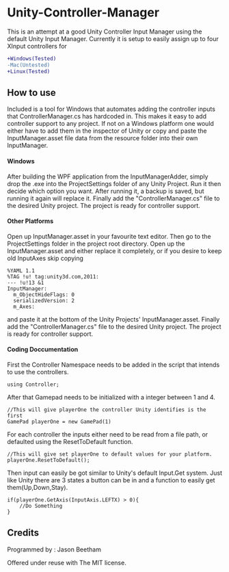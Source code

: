 # Unity-Controller-Manager
This is an attempt at a good Unity Controller Input Manager using the default Unity Input Manager. Currently it is setup to easily assign up to four XInput controllers for
```diff
+Windows(Tested)
-Mac(Untested)
+Linux(Tested)
```
## How to use
Included is a tool for Windows that automates  adding the controller inputs that ControllerManager.cs has hardcoded in. This makes it easy to add controller support to any project. If not on a Windows platform one would either have to add them in the inspector of Unity or copy and paste the InputManager.asset file data from the resource folder into their own InputManager.
#### Windows
After building the WPF application from the InputManagerAdder, simply drop the .exe into the ProjectSettings folder of any Unity Project. Run it then decide which option you want. After running it, a backup is saved, but running it again will replace it.
Finally add the "ControllerManager.cs" file to the desired Unity project. The project is ready for controller support.

#### Other Platforms
Open up InputManager.asset in your favourite text editor. Then go to the ProjectSettings folder in the project root directory. Open up the InputManager.asset and either replace it completely, or if you desire to keep old InputAxes skip copying
```
%YAML 1.1
%TAG !u! tag:unity3d.com,2011:
--- !u!13 &1
InputManager:
  m_ObjectHideFlags: 0
  serializedVersion: 2
  m_Axes:
```
and paste it at the bottom of the Unity Projects' InputManager.asset.
Finally add the "ControllerManager.cs" file to the desired Unity project. The project is ready for controller support.

#### Coding Doccumentation
First the Controller Namespace needs to be added in the script that intends to use the controllers.
```
using Controller;
```
After that Gamepad needs to be initialized with a integer between 1 and 4.
```
//This will give playerOne the controller Unity identifies is the first
GamePad playerOne = new GamePad(1)
```
For each controller the inputs either need to be read from a file path, or defaulted using the ResetToDefault function.
```
//This will give set playerOne to default values for your platform.
playerOne.ResetToDefault();
```

Then input can easily be got similar to Unity's default Input.Get system. Just like Unity there are 3 states a button can be in and a function to easily get them(Up,Down,Stay).
```
if(playerOne.GetAxis(InputAxis.LEFTX) > 0){
	//Do Something
}
```
## Credits
Programmed by : Jason Beetham

Offered under reuse with The MIT license.

